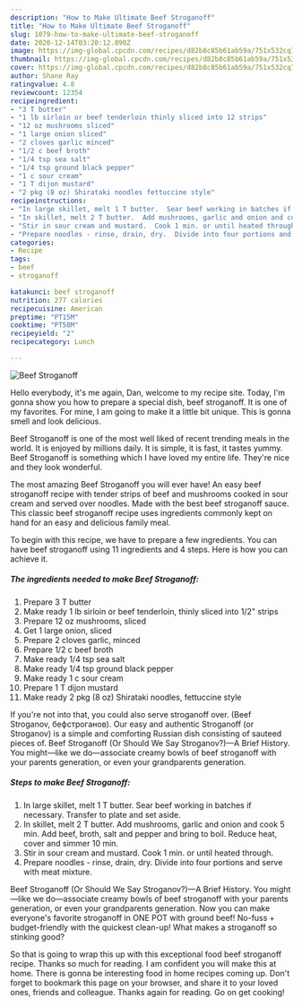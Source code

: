 ```yaml
---
description: "How to Make Ultimate Beef Stroganoff"
title: "How to Make Ultimate Beef Stroganoff"
slug: 1079-how-to-make-ultimate-beef-stroganoff
date: 2020-12-14T03:20:12.890Z
image: https://img-global.cpcdn.com/recipes/d82b8c85b61ab59a/751x532cq70/beef-stroganoff-recipe-main-photo.jpg
thumbnail: https://img-global.cpcdn.com/recipes/d82b8c85b61ab59a/751x532cq70/beef-stroganoff-recipe-main-photo.jpg
cover: https://img-global.cpcdn.com/recipes/d82b8c85b61ab59a/751x532cq70/beef-stroganoff-recipe-main-photo.jpg
author: Shane Ray
ratingvalue: 4.8
reviewcount: 12354
recipeingredient:
- "3 T butter"
- "1 lb sirloin or beef tenderloin thinly sliced into 12 strips"
- "12 oz mushrooms sliced"
- "1 large onion sliced"
- "2 cloves garlic minced"
- "1/2 c beef broth"
- "1/4 tsp sea salt"
- "1/4 tsp ground black pepper"
- "1 c sour cream"
- "1 T dijon mustard"
- "2 pkg (8 oz) Shirataki noodles fettuccine style"
recipeinstructions:
- "In large skillet, melt 1 T butter.  Sear beef working in batches if necessary.  Transfer to plate and set aside."
- "In skillet, melt 2 T butter.  Add mushrooms, garlic and onion and cook 5 min.  Add beef, broth, salt and pepper and bring to boil.  Reduce heat, cover and simmer 10 min."
- "Stir in sour cream and mustard.  Cook 1 min. or until heated through."
- "Prepare noodles - rinse, drain, dry.  Divide into four portions and serve with meat mixture."
categories:
- Recipe
tags:
- beef
- stroganoff

katakunci: beef stroganoff 
nutrition: 277 calories
recipecuisine: American
preptime: "PT15M"
cooktime: "PT58M"
recipeyield: "2"
recipecategory: Lunch

---
```



![Beef Stroganoff](https://img-global.cpcdn.com/recipes/d82b8c85b61ab59a/751x532cq70/beef-stroganoff-recipe-main-photo.jpg)

Hello everybody, it's me again, Dan, welcome to my recipe site. Today, I'm gonna show you how to prepare a special dish, beef stroganoff. It is one of my favorites. For mine, I am going to make it a little bit unique. This is gonna smell and look delicious.

Beef Stroganoff is one of the most well liked of recent trending meals in the world. It is enjoyed by millions daily. It is simple, it is fast, it tastes yummy. Beef Stroganoff is something which I have loved my entire life. They're nice and they look wonderful.

The most amazing Beef Stroganoff you will ever have! An easy beef stroganoff recipe with tender strips of beef and mushrooms cooked in sour cream and served over noodles. Made with the best beef stroganoff sauce. This classic beef stroganoff recipe uses ingredients commonly kept on hand for an easy and delicious family meal.


To begin with this recipe, we have to prepare a few ingredients. You can have beef stroganoff using 11 ingredients and 4 steps. Here is how you can achieve it.

<!--inarticleads1-->

##### The ingredients needed to make Beef Stroganoff:

1. Prepare 3 T butter
1. Make ready 1 lb sirloin or beef tenderloin, thinly sliced into 1/2&#34; strips
1. Prepare 12 oz mushrooms, sliced
1. Get 1 large onion, sliced
1. Prepare 2 cloves garlic, minced
1. Prepare 1/2 c beef broth
1. Make ready 1/4 tsp sea salt
1. Make ready 1/4 tsp ground black pepper
1. Make ready 1 c sour cream
1. Prepare 1 T dijon mustard
1. Make ready 2 pkg (8 oz) Shirataki noodles, fettuccine style


If you&#39;re not into that, you could also serve stroganoff over. (Beef Stroganov, бефстроганов). Our easy and authentic Stroganoff (or Stroganov) is a simple and comforting Russian dish consisting of sauteed pieces of. Beef Stroganoff (Or Should We Say Stroganov?)—A Brief History. You might—like we do—associate creamy bowls of beef stroganoff with your parents generation, or even your grandparents generation. 

<!--inarticleads2-->

##### Steps to make Beef Stroganoff:

1. In large skillet, melt 1 T butter.  Sear beef working in batches if necessary.  Transfer to plate and set aside.
1. In skillet, melt 2 T butter.  Add mushrooms, garlic and onion and cook 5 min.  Add beef, broth, salt and pepper and bring to boil.  Reduce heat, cover and simmer 10 min.
1. Stir in sour cream and mustard.  Cook 1 min. or until heated through.
1. Prepare noodles - rinse, drain, dry.  Divide into four portions and serve with meat mixture.


Beef Stroganoff (Or Should We Say Stroganov?)—A Brief History. You might—like we do—associate creamy bowls of beef stroganoff with your parents generation, or even your grandparents generation. Now you can make everyone&#39;s favorite stroganoff in ONE POT with ground beef! No-fuss + budget-friendly with the quickest clean-up! What makes a stroganoff so stinking good? 

So that is going to wrap this up with this exceptional food beef stroganoff recipe. Thanks so much for reading. I am confident you will make this at home. There is gonna be interesting food in home recipes coming up. Don't forget to bookmark this page on your browser, and share it to your loved ones, friends and colleague. Thanks again for reading. Go on get cooking!
